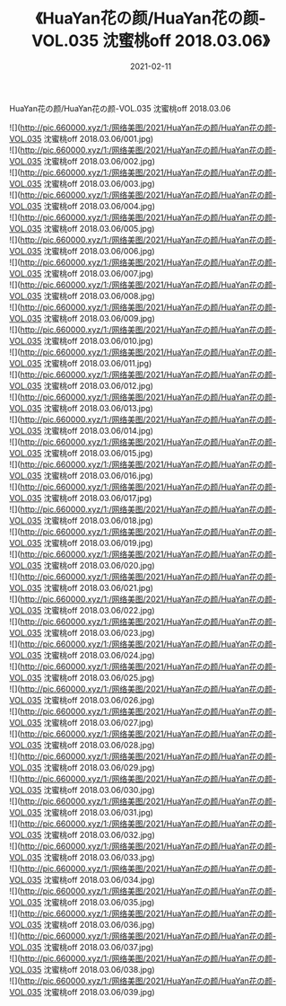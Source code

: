 ﻿---
layout: post
title:  《HuaYan花の颜/HuaYan花の颜-VOL.035 沈蜜桃off 2018.03.06》
date:   2021-02-11
img: http://pic.660000.xyz/1:/网络美图/2021/HuaYan花の颜/HuaYan花の颜-VOL.035 沈蜜桃off 2018.03.06/000.jpg
categories: [美女, 清纯, 唯美]
---

HuaYan花の颜/HuaYan花の颜-VOL.035 沈蜜桃off 2018.03.06

 ![](http://pic.660000.xyz/1:/网络美图/2021/HuaYan花の颜/HuaYan花の颜-VOL.035 沈蜜桃off 2018.03.06/001.jpg) <br>![](http://pic.660000.xyz/1:/网络美图/2021/HuaYan花の颜/HuaYan花の颜-VOL.035 沈蜜桃off 2018.03.06/002.jpg) <br>![](http://pic.660000.xyz/1:/网络美图/2021/HuaYan花の颜/HuaYan花の颜-VOL.035 沈蜜桃off 2018.03.06/003.jpg) <br>![](http://pic.660000.xyz/1:/网络美图/2021/HuaYan花の颜/HuaYan花の颜-VOL.035 沈蜜桃off 2018.03.06/004.jpg) <br>![](http://pic.660000.xyz/1:/网络美图/2021/HuaYan花の颜/HuaYan花の颜-VOL.035 沈蜜桃off 2018.03.06/005.jpg) <br>![](http://pic.660000.xyz/1:/网络美图/2021/HuaYan花の颜/HuaYan花の颜-VOL.035 沈蜜桃off 2018.03.06/006.jpg) <br>![](http://pic.660000.xyz/1:/网络美图/2021/HuaYan花の颜/HuaYan花の颜-VOL.035 沈蜜桃off 2018.03.06/007.jpg) <br>![](http://pic.660000.xyz/1:/网络美图/2021/HuaYan花の颜/HuaYan花の颜-VOL.035 沈蜜桃off 2018.03.06/008.jpg) <br>![](http://pic.660000.xyz/1:/网络美图/2021/HuaYan花の颜/HuaYan花の颜-VOL.035 沈蜜桃off 2018.03.06/009.jpg) <br>![](http://pic.660000.xyz/1:/网络美图/2021/HuaYan花の颜/HuaYan花の颜-VOL.035 沈蜜桃off 2018.03.06/010.jpg) <br>![](http://pic.660000.xyz/1:/网络美图/2021/HuaYan花の颜/HuaYan花の颜-VOL.035 沈蜜桃off 2018.03.06/011.jpg) <br>![](http://pic.660000.xyz/1:/网络美图/2021/HuaYan花の颜/HuaYan花の颜-VOL.035 沈蜜桃off 2018.03.06/012.jpg) <br>![](http://pic.660000.xyz/1:/网络美图/2021/HuaYan花の颜/HuaYan花の颜-VOL.035 沈蜜桃off 2018.03.06/013.jpg) <br>![](http://pic.660000.xyz/1:/网络美图/2021/HuaYan花の颜/HuaYan花の颜-VOL.035 沈蜜桃off 2018.03.06/014.jpg) <br>![](http://pic.660000.xyz/1:/网络美图/2021/HuaYan花の颜/HuaYan花の颜-VOL.035 沈蜜桃off 2018.03.06/015.jpg) <br>![](http://pic.660000.xyz/1:/网络美图/2021/HuaYan花の颜/HuaYan花の颜-VOL.035 沈蜜桃off 2018.03.06/016.jpg) <br>![](http://pic.660000.xyz/1:/网络美图/2021/HuaYan花の颜/HuaYan花の颜-VOL.035 沈蜜桃off 2018.03.06/017.jpg) <br>![](http://pic.660000.xyz/1:/网络美图/2021/HuaYan花の颜/HuaYan花の颜-VOL.035 沈蜜桃off 2018.03.06/018.jpg) <br>![](http://pic.660000.xyz/1:/网络美图/2021/HuaYan花の颜/HuaYan花の颜-VOL.035 沈蜜桃off 2018.03.06/019.jpg) <br>![](http://pic.660000.xyz/1:/网络美图/2021/HuaYan花の颜/HuaYan花の颜-VOL.035 沈蜜桃off 2018.03.06/020.jpg) <br>![](http://pic.660000.xyz/1:/网络美图/2021/HuaYan花の颜/HuaYan花の颜-VOL.035 沈蜜桃off 2018.03.06/021.jpg) <br>![](http://pic.660000.xyz/1:/网络美图/2021/HuaYan花の颜/HuaYan花の颜-VOL.035 沈蜜桃off 2018.03.06/022.jpg) <br>![](http://pic.660000.xyz/1:/网络美图/2021/HuaYan花の颜/HuaYan花の颜-VOL.035 沈蜜桃off 2018.03.06/023.jpg) <br>![](http://pic.660000.xyz/1:/网络美图/2021/HuaYan花の颜/HuaYan花の颜-VOL.035 沈蜜桃off 2018.03.06/024.jpg) <br>![](http://pic.660000.xyz/1:/网络美图/2021/HuaYan花の颜/HuaYan花の颜-VOL.035 沈蜜桃off 2018.03.06/025.jpg) <br>![](http://pic.660000.xyz/1:/网络美图/2021/HuaYan花の颜/HuaYan花の颜-VOL.035 沈蜜桃off 2018.03.06/026.jpg) <br>![](http://pic.660000.xyz/1:/网络美图/2021/HuaYan花の颜/HuaYan花の颜-VOL.035 沈蜜桃off 2018.03.06/027.jpg) <br>![](http://pic.660000.xyz/1:/网络美图/2021/HuaYan花の颜/HuaYan花の颜-VOL.035 沈蜜桃off 2018.03.06/028.jpg) <br>![](http://pic.660000.xyz/1:/网络美图/2021/HuaYan花の颜/HuaYan花の颜-VOL.035 沈蜜桃off 2018.03.06/029.jpg) <br>![](http://pic.660000.xyz/1:/网络美图/2021/HuaYan花の颜/HuaYan花の颜-VOL.035 沈蜜桃off 2018.03.06/030.jpg) <br>![](http://pic.660000.xyz/1:/网络美图/2021/HuaYan花の颜/HuaYan花の颜-VOL.035 沈蜜桃off 2018.03.06/031.jpg) <br>![](http://pic.660000.xyz/1:/网络美图/2021/HuaYan花の颜/HuaYan花の颜-VOL.035 沈蜜桃off 2018.03.06/032.jpg) <br>![](http://pic.660000.xyz/1:/网络美图/2021/HuaYan花の颜/HuaYan花の颜-VOL.035 沈蜜桃off 2018.03.06/033.jpg) <br>![](http://pic.660000.xyz/1:/网络美图/2021/HuaYan花の颜/HuaYan花の颜-VOL.035 沈蜜桃off 2018.03.06/034.jpg) <br>![](http://pic.660000.xyz/1:/网络美图/2021/HuaYan花の颜/HuaYan花の颜-VOL.035 沈蜜桃off 2018.03.06/035.jpg) <br>![](http://pic.660000.xyz/1:/网络美图/2021/HuaYan花の颜/HuaYan花の颜-VOL.035 沈蜜桃off 2018.03.06/036.jpg) <br>![](http://pic.660000.xyz/1:/网络美图/2021/HuaYan花の颜/HuaYan花の颜-VOL.035 沈蜜桃off 2018.03.06/037.jpg) <br>![](http://pic.660000.xyz/1:/网络美图/2021/HuaYan花の颜/HuaYan花の颜-VOL.035 沈蜜桃off 2018.03.06/038.jpg) <br>![](http://pic.660000.xyz/1:/网络美图/2021/HuaYan花の颜/HuaYan花の颜-VOL.035 沈蜜桃off 2018.03.06/039.jpg) <br>